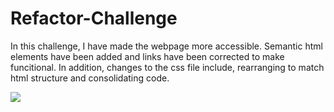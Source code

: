 # Refactor-Challenge

In this challenge, I have made the webpage more accessible. Semantic html elements have been added and links have been corrected to make funcitional. In addition, changes to the css file include, rearranging to match html structure and consolidating code.

![](Develop/assets/images/screencapture_Horiseon-Challenge.png)

